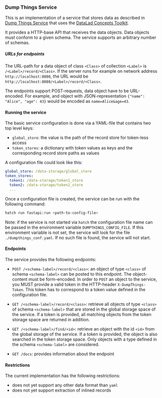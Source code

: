 
### Dump Things Service

This is an implementation of a service that stores data as described in
[Dump Things Service](https://concepts.datalad.org/dump-things-service) that uses the [DataLad Concepts Toolkit](https://concepts.datalad.org/dump-things).

It provides a HTTP-base API that receives the data objects.
Data objects must conform to a given schema. The service supports an arbitrary number of schemas.

##### URLs for endpoints

The URL-path for a data object of class `<Class>` of collection `<Label>` is `/<Label>/record/<Class>`.
If the server runs for example on network address `http://localhost:8080`, the URL would be `http://localhost:8080/<Label>/record/<Class>`.

The endpoints support POST-requests, data object have to be URL-encoded. For example, and object with JSON-representation `{"name": "Alice", "age": 43}` would be encoded as `name=Alice&age=43`.


#### Running the service

The basic service configuration is done via a YAML-file that contains two top level keys:

- `global_store`: the value is the path of the record store for token-less access
- `token_stores`: a dictionary with token values as keys and the corresponding record store paths as values

A configuration file could look like this:

```yaml
global_store: /data-storage/global_store
token_stores:
  token1: /data-storage/token1_store
  token2: /data-storage/token2_store
  ...
```

Once a configuration file is created, the service can be run with the following command:

```bash
hatch run fastapi:run <path-to-config-file> 
```

Note: if the service is not started via `hatch` the configuration file name can be passed in the environment variable `DUMPTHINGS_CONFIG_FILE`.
If this environment variable is not set, the service will look for the file `./dumpthings_conf.yaml`.
If no such file is found, the service will not start.


#### Endpoints

The service provides the following endpoints:

- `POST /<schema-label>/record/<class>`: an object of type `<class>` of schema `<schema-label>` can be posted to this endpoint. The object-content must be form-encoded.
 In order to `POST` an object to the service, you MUST provide a valid token in the HTTP-header `X-DumpThings-Token`. This token has to correspond to a token value defined in the configuration file.


- `GET /<schema-label>/record/<class>`: retrieve all objects of type `<class>` of schema `<schema-label>` that are stored in the global storage space of the service.
 If a token is provided, all matching objects from the token storage space are returned in addition.


- `GET /<schema-label>/find/<id>`: retrieve an object with the id `<id>` from the global storage of the service. If a token is provided, the object is also searched in the token storage space. Only objects with a type defined in the schema `<schema-label>` are considered.


- `GET /docs`: provides information about the endpoint


#### Restrictions

The current implementation has the following restrictions:

- does not yet support any other data format than `yaml`
- does not yet support extraction of inlined records
